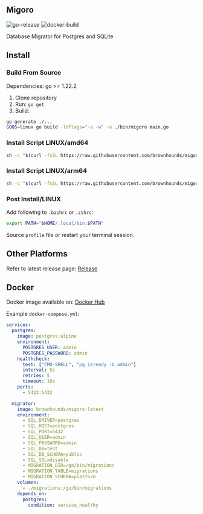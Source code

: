 ## Migoro

![go-release](https://github.com/brownhounds/migoro/actions/workflows/go.yml/badge.svg)
![docker-build](https://github.com/brownhounds/migoro/actions/workflows/docker.yml/badge.svg)

Database Migrator for Postgres and SQLite

## Install

### Build From Source

Dependencies: go >= 1.22.2

1. Clone repository
2. Run: `go get`
3. Build:

```bash
go generate ./...
GOOS=linux go build -ldflags="-s -w" -o ./bin/migoro main.go
```

### Install Script LINUX/amd64

```bash
sh -c "$(curl -fsSL https://raw.githubusercontent.com/brownhounds/migoro/0.1.1/tools/install-linux-amd64.sh)"
```

### Install Script LINUX/arm64

```bash
sh -c "$(curl -fsSL https://raw.githubusercontent.com/brownhounds/migoro/0.1.1/tools/install-linux-arm64.sh)"
```

### Post Install/LINUX

Add following to `.bashrc` or `.zshrc`:

```bash
export PATH="$HOME/.local/bin:$PATH"
```

Source `profile` file or restart your terminal session.

## Other Platforms

Refer to latest release page: [Release](https://github.com/brownhounds/migoro/releases)

## Docker

Docker image available on: [Docker Hub](https://hub.docker.com/r/brownhounds/migoro)

Example `docker-compose.yml`:

```yml
services:
  postgres:
    image: postgres:alpine
    environment:
      POSTGRES_USER: admin
      POSTGRES_PASSWORD: admin
    healthcheck:
      test: ["CMD-SHELL", "pg_isready -U admin"]
      interval: 5s
      retries: 5
      timeout: 10s
    ports:
      - 5432:5432

  migrator:
    image: brownhounds/migoro:latest
    environment:
      - SQL_DRIVER=postgres
      - SQL_HOST=postgres
      - SQL_PORT=5432
      - SQL_USER=admin
      - SQL_PASSWORD=admin
      - SQL_DB=test
      - SQL_DB_SCHEMA=public
      - SQL_SSL=disable
      - MIGRATION_DIR=/go/bin/migrations
      - MIGRATION_TABLE=migrations
      - MIGRATION_SCHEMA=platform
    volumes:
      - ./migrations:/go/bin/migrations
    depends_on:
      postgres:
        condition: service_healthy
```
